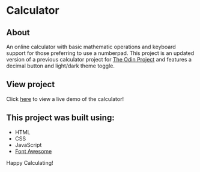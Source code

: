 # Calculator
## About
An online calculator with basic mathematic operations and keyboard support for those preferring to use a numberpad. This project is an updated version of a previous calculator project for [The Odin Project](https://www.theodinproject.com/lessons/foundations-calculator) and features a decimal button and light/dark theme toggle.
## View project
Click [here](https://brajpatel.github.io/calculator/) to view a live demo of the calculator!
## This project was built using:
- HTML
- CSS
- JavaScript
- [Font Awesome](https://fontawesome.com/)

Happy Calculating!

